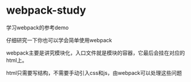 # webpack-study
学习webpack的参考demo

仔细研究一下你也可以学会简单使用webpack

webpack主要是讲究模块化，入口文件就是模块的容器，它最后会挂在对应的html上。

html只需要写结构，不需要手动引入css和js，由webpack可以处理这些问题